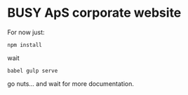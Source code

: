 # BUSY ApS corporate website

For now just:

```npm install```

wait

```babel gulp serve```

go nuts... and wait for more documentation.
